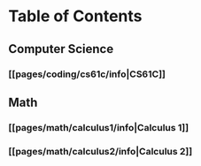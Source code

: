 Table of Contents
===
## Computer Science
### [[pages/coding/cs61c/info|CS61C]]

## Math
### [[pages/math/calculus1/info|Calculus 1]]
### [[pages/math/calculus2/info|Calculus 2]]
